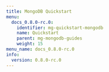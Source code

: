 ```yaml
---
title: MongoDB Quickstart
menu:
  docs_0.8.0-rc.0:
    identifier: mg-quickstart-mongodb
    name: Quickstart
    parent: mg-mongodb-guides
    weight: 15
menu_name: docs_0.8.0-rc.0
info:
  version: 0.8.0-rc.0
---
```


